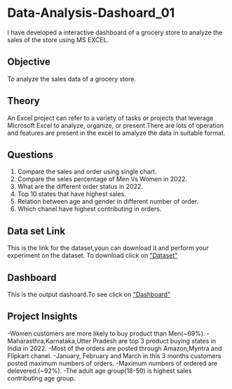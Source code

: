 # Data-Analysis-Dashoard_01
I have developed a interactive dashboard of a grocery store to analyze the sales of the store using MS EXCEL.

## Objective
To analyze the sales data of a grocery store.

## Theory
An Excel project can refer to a variety of tasks or projects that leverage Microsoft Excel to analyze, organize, or present.There are lots of operation and features are present in the excel to amalyze the data in suitable format.

## Questions
1. Compare the sales and order using single chart.
2. Compare the seles percentage of Men Vs Women in 2022.
3. What are the different order status in 2022.
4. Top 10 states that have highest sales.
5. Relation between age and gender in different number of order.
6. Which chanel have highest contributing in orders.

## Data set Link
This is the link for the dataset,youn can download it and perform your experiment on the dataset.
To download click on 
<a href="https://github.com/biswanathkar-24/Data-Analysis-Dashoard_01/blob/main/Grocery%20Store%20Data%20Analysis.xlsx">"Dataset"</a>

## Dashboard
This is the output dashoard.To see click on 
<a href="https://github.com/biswanathkar-24/Data-Analysis-Dashoard_01/blob/main/grocery%20store%20dashboard.png">"Dashboard"</a>


## Project Insights
-Women customers are more likely to buy product than Men(~69%).
-Maharasthra,Karnataka,Utter Pradesh are top 3 product buying states in India in 2022.
-Most of the orders are posted through Amazon,Myntra and Flipkart chanel.
-January, February and March in this 3 months customers posted maximum numbers of orders.
-Maximum numbers of ordered are delevered.(~92%).
-The adult age group(18-50) is highest sales contributing age group.

